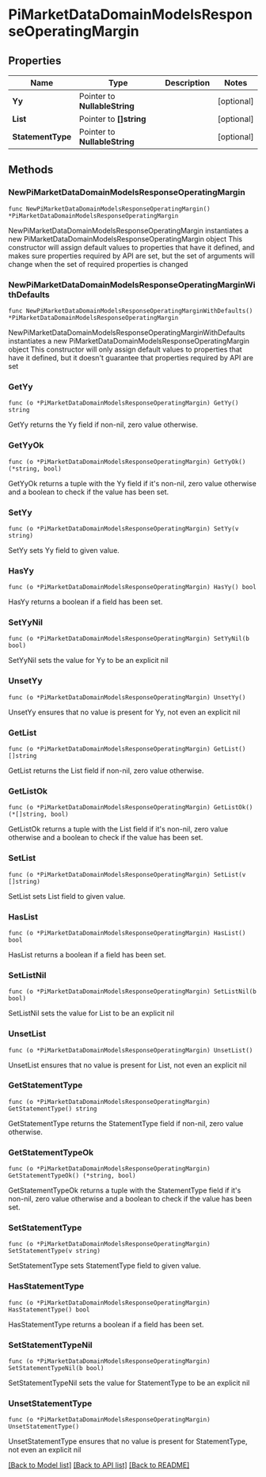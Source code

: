 # PiMarketDataDomainModelsResponseOperatingMargin

## Properties

Name | Type | Description | Notes
------------ | ------------- | ------------- | -------------
**Yy** | Pointer to **NullableString** |  | [optional] 
**List** | Pointer to **[]string** |  | [optional] 
**StatementType** | Pointer to **NullableString** |  | [optional] 

## Methods

### NewPiMarketDataDomainModelsResponseOperatingMargin

`func NewPiMarketDataDomainModelsResponseOperatingMargin() *PiMarketDataDomainModelsResponseOperatingMargin`

NewPiMarketDataDomainModelsResponseOperatingMargin instantiates a new PiMarketDataDomainModelsResponseOperatingMargin object
This constructor will assign default values to properties that have it defined,
and makes sure properties required by API are set, but the set of arguments
will change when the set of required properties is changed

### NewPiMarketDataDomainModelsResponseOperatingMarginWithDefaults

`func NewPiMarketDataDomainModelsResponseOperatingMarginWithDefaults() *PiMarketDataDomainModelsResponseOperatingMargin`

NewPiMarketDataDomainModelsResponseOperatingMarginWithDefaults instantiates a new PiMarketDataDomainModelsResponseOperatingMargin object
This constructor will only assign default values to properties that have it defined,
but it doesn't guarantee that properties required by API are set

### GetYy

`func (o *PiMarketDataDomainModelsResponseOperatingMargin) GetYy() string`

GetYy returns the Yy field if non-nil, zero value otherwise.

### GetYyOk

`func (o *PiMarketDataDomainModelsResponseOperatingMargin) GetYyOk() (*string, bool)`

GetYyOk returns a tuple with the Yy field if it's non-nil, zero value otherwise
and a boolean to check if the value has been set.

### SetYy

`func (o *PiMarketDataDomainModelsResponseOperatingMargin) SetYy(v string)`

SetYy sets Yy field to given value.

### HasYy

`func (o *PiMarketDataDomainModelsResponseOperatingMargin) HasYy() bool`

HasYy returns a boolean if a field has been set.

### SetYyNil

`func (o *PiMarketDataDomainModelsResponseOperatingMargin) SetYyNil(b bool)`

 SetYyNil sets the value for Yy to be an explicit nil

### UnsetYy
`func (o *PiMarketDataDomainModelsResponseOperatingMargin) UnsetYy()`

UnsetYy ensures that no value is present for Yy, not even an explicit nil
### GetList

`func (o *PiMarketDataDomainModelsResponseOperatingMargin) GetList() []string`

GetList returns the List field if non-nil, zero value otherwise.

### GetListOk

`func (o *PiMarketDataDomainModelsResponseOperatingMargin) GetListOk() (*[]string, bool)`

GetListOk returns a tuple with the List field if it's non-nil, zero value otherwise
and a boolean to check if the value has been set.

### SetList

`func (o *PiMarketDataDomainModelsResponseOperatingMargin) SetList(v []string)`

SetList sets List field to given value.

### HasList

`func (o *PiMarketDataDomainModelsResponseOperatingMargin) HasList() bool`

HasList returns a boolean if a field has been set.

### SetListNil

`func (o *PiMarketDataDomainModelsResponseOperatingMargin) SetListNil(b bool)`

 SetListNil sets the value for List to be an explicit nil

### UnsetList
`func (o *PiMarketDataDomainModelsResponseOperatingMargin) UnsetList()`

UnsetList ensures that no value is present for List, not even an explicit nil
### GetStatementType

`func (o *PiMarketDataDomainModelsResponseOperatingMargin) GetStatementType() string`

GetStatementType returns the StatementType field if non-nil, zero value otherwise.

### GetStatementTypeOk

`func (o *PiMarketDataDomainModelsResponseOperatingMargin) GetStatementTypeOk() (*string, bool)`

GetStatementTypeOk returns a tuple with the StatementType field if it's non-nil, zero value otherwise
and a boolean to check if the value has been set.

### SetStatementType

`func (o *PiMarketDataDomainModelsResponseOperatingMargin) SetStatementType(v string)`

SetStatementType sets StatementType field to given value.

### HasStatementType

`func (o *PiMarketDataDomainModelsResponseOperatingMargin) HasStatementType() bool`

HasStatementType returns a boolean if a field has been set.

### SetStatementTypeNil

`func (o *PiMarketDataDomainModelsResponseOperatingMargin) SetStatementTypeNil(b bool)`

 SetStatementTypeNil sets the value for StatementType to be an explicit nil

### UnsetStatementType
`func (o *PiMarketDataDomainModelsResponseOperatingMargin) UnsetStatementType()`

UnsetStatementType ensures that no value is present for StatementType, not even an explicit nil

[[Back to Model list]](../README.md#documentation-for-models) [[Back to API list]](../README.md#documentation-for-api-endpoints) [[Back to README]](../README.md)


